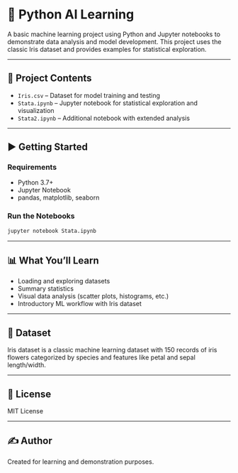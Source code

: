 # 🧠 Python AI Learning

A basic machine learning project using Python and Jupyter notebooks to demonstrate data analysis and model development. This project uses the classic Iris dataset and provides examples for statistical exploration.

--- 

## 📁 Project Contents

- `Iris.csv` – Dataset for model training and testing
- `Stata.ipynb` – Jupyter notebook for statistical exploration and visualization
- `Stata2.ipynb` – Additional notebook with extended analysis

---

## ▶️ Getting Started

### Requirements

- Python 3.7+
- Jupyter Notebook
- pandas, matplotlib, seaborn

### Run the Notebooks

```bash
jupyter notebook Stata.ipynb
```

---

## 📊 What You’ll Learn

- Loading and exploring datasets
- Summary statistics
- Visual data analysis (scatter plots, histograms, etc.)
- Introductory ML workflow with Iris dataset

---

## 📘 Dataset

Iris dataset is a classic machine learning dataset with 150 records of iris flowers categorized by species and features like petal and sepal length/width.

---

## 📝 License

MIT License

---

## ✍️ Author

Created for learning and demonstration purposes.
